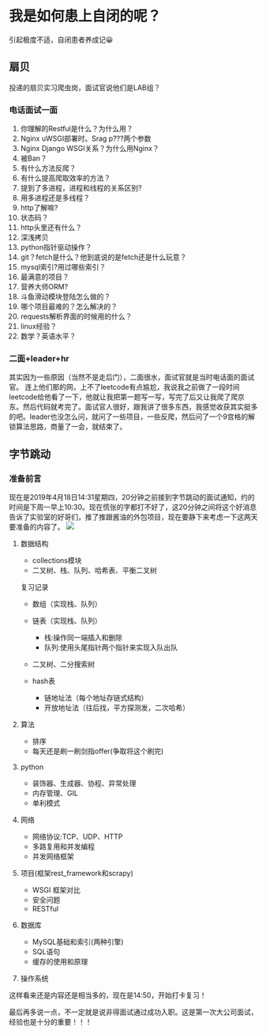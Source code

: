 # 我是如何患上自闭的呢？
引起极度不适，自闭患者养成记😀
## 扇贝
投递的扇贝实习爬虫岗，面试官说他们是LAB组？
### 电话面试一面
1. 你理解的Restful是什么？为什么用？
2. Nginx uWSGI部署时。Srag p???两个参数
3. Nginx Django WSGI关系？为什么用Nginx？
4. 被Ban？
6. 有什么方法反爬？
7. 有什么提高爬取效率的方法？
8. 提到了多进程，进程和线程的关系区别?
9. 用多进程还是多线程？
10. http了解嘛?
11. 状态码？
12. http头里还有什么？
13. 深浅拷贝
14. python指针驱动操作？
15. git？fetch是什么？他到底说的是fetch还是什么玩意？
16. mysql索引?用过哪些索引？
17. 最满意的项目？
18. 营养大师ORM? 
19. 斗鱼滑动模块登陆怎么做的？
20. 哪个项目最难的？怎么解决的？
21. requests解析界面的时候用的什么？
22. linux经验？
23. 数学？英语水平？
### 二面+leader+hr
其实因为一些原因（当然不是走后门），二面很水，面试官就是当时电话面的面试官。
连上他们那的网，上不了leetcode有点尴尬，我说我之前做了一段时间leetcode给他看了一下，他就让我把第一题写一写，写完了后又让我爬了爬京东。然后代码就考完了。面试官人很好，跟我讲了很多东西，我感觉收获其实挺多的吧。leader也没怎么问，就问了一些项目，一些反爬，然后问了一个9宫格的解锁算法思路，商量了一会，就结束了。
## 字节跳动
### 准备前言
现在是2019年4月18日14:31星期四，20分钟之前接到字节跳动的面试通知，约的时间是下周一早上10:30。现在慌张的字都打不好了，这20分钟之间将这个好消息告诉了实验室的好哥们，推了推跟酱油的外包项目，现在要静下来考虑一下这两天要准备的内容了。
![](http://ww1.sinaimg.cn/large/006BhB5Oly1g26ste1selj30m805jmxq.jpg)
1. 数据结构
    * collections模块
    * 二叉树、栈、队列、哈希表、平衡二叉树
    
    复习记录
    * 数组（实现栈、队列）
    * 链表（实现栈、队列）
        * 栈:操作同一端插入和删除
        * 队列:使用头尾指针两个指针来实现入队出队
    
    * 二叉树、二分搜索树
    * hash表
        * 链地址法（每个地址存链式结构）
        * 开放地址法（往后找，平方探测发，二次哈希）
2. 算法
    * 排序
    * 每天还是刷一刷剑指offer(争取将这个刷完)
4. python
    * 装饰器、生成器、协程、异常处理
    * 内存管理、GIL
    * 单利模式
6. 网络
    * 网络协议:TCP、UDP、HTTP
    * 多路复用和并发编程
    * 并发网络框架
3. 项目(框架rest_framework和scrapy)
    * WSGI 框架对比
    * 安全问题
    * RESTful

5. 数据库
    * MySQL基础和索引(两种引擎)
    * SQL语句
    * 缓存的使用和原理

7. 操作系统

这样看来还是内容还是相当多的，现在是14:50，开始打卡复习！

最后再多说一点，不一定就是说非得面试通过成功入职。这是第一次大公司面试，经验也是十分的重要！！！